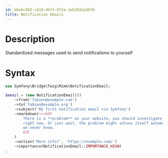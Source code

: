 ```yaml
---
id: b6e6c503-c614-4bf3-872a-3a6202e2dbfb
title: Notification Emails
---
```


# Description

Standardized messages used to send notifications to yourself

# Syntax

``` php
use Symfony\Bridge\Twig\Mime\NotificationEmail;

$email = (new NotificationEmail())
    ->from('fabien@example.com')
    ->to('fabien@example.org')
    ->subject('My first notification email via Symfony')
    ->markdown(<<<EOF
        There is a **problem** on your website, you should investigate it
        right now. Or just wait, the problem might solves itself automatically,
        we never know.
        EOF
    )
    ->action('More info?', 'https://example.com/')
    ->importance(NotificationEmail::IMPORTANCE_HIGH)
;
```

